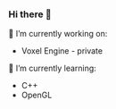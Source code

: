 ### Hi there 👋



🔭 I’m currently working on:
 - Voxel Engine - private

🌱 I’m currently learning:
 - C++
 - OpenGL


<!--
**r58Playz/r58Playz** is a ✨ _special_ ✨ repository because its `README.md` (this file) appears on your GitHub profile.

Here are some ideas to get you started:

- 🔭 I’m currently working on ...
- 🌱 I’m currently learning ...
- 👯 I’m looking to collaborate on ...
- 🤔 I’m looking for help with ...
- 💬 Ask me about ...
- 📫 How to reach me: ...
- 😄 Pronouns: ...
- ⚡ Fun fact: ...
-->
